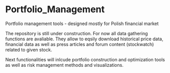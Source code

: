 # Portfolio_Management
Portfolio management tools - designed mostly for Polish financial market

The repository is still under construction. For now all data gathering functions are avaliable.
They allow to eqsily download historical price data, financial data as well as press articles and forum content (stockwatch) related to given stock.

Next functionalities will inlcude portfolio construction and optimization tools as well as risk management methods and visualizations.